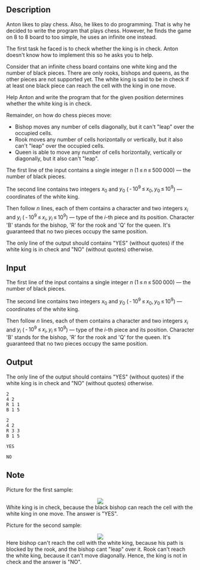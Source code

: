 ## Description

<div><p>Anton likes to play chess. Also, he likes to do programming. That is why he decided to write the program that plays chess. However, he finds the game on <span class="tex-span">8</span> to <span class="tex-span">8</span> board to too simple, he uses an infinite one instead.</p><p>The first task he faced is to check whether the king is in check. Anton doesn't know how to implement this so he asks you to help.</p><p>Consider that an infinite chess board contains one white king and the number of black pieces. There are only rooks, bishops and queens, as the other pieces are not supported yet. The white king is said to be in check if at least one black piece can reach the cell with the king in one move. </p><p>Help Anton and write the program that for the given position determines whether the white king is in check.</p><p>Remainder, on how do chess pieces move: </p><ul> <li> Bishop moves any number of cells diagonally, but it can't "leap" over the occupied cells. </li><li> Rook moves any number of cells horizontally or vertically, but it also can't "leap" over the occupied cells. </li><li> Queen is able to move any number of cells horizontally, vertically or diagonally, but it also can't "leap". </li></ul></div><div class="input-specification"><p>The first line of the input contains a single integer <span class="tex-span"><i>n</i></span> (<span class="tex-span">1 ≤ <i>n</i> ≤ 500 000</span>)&nbsp;— the number of black pieces.</p><p>The second line contains two integers <span class="tex-span"><i>x</i><sub class="lower-index">0</sub></span> and <span class="tex-span"><i>y</i><sub class="lower-index">0</sub></span> (<span class="tex-span"> - 10<sup class="upper-index">9</sup> ≤ <i>x</i><sub class="lower-index">0</sub>, <i>y</i><sub class="lower-index">0</sub> ≤ 10<sup class="upper-index">9</sup></span>)&nbsp;— coordinates of the white king.</p><p>Then follow <span class="tex-span"><i>n</i></span> lines, each of them contains a character and two integers <span class="tex-span"><i>x</i><sub class="lower-index"><i>i</i></sub></span> and <span class="tex-span"><i>y</i><sub class="lower-index"><i>i</i></sub></span> (<span class="tex-span"> - 10<sup class="upper-index">9</sup> ≤ <i>x</i><sub class="lower-index"><i>i</i></sub>, <i>y</i><sub class="lower-index"><i>i</i></sub> ≤ 10<sup class="upper-index">9</sup></span>)&nbsp;— type of the <span class="tex-span"><i>i</i></span>-th piece and its position. Character '<span class="tex-font-style-tt">B</span>' stands for the bishop, '<span class="tex-font-style-tt">R</span>' for the rook and '<span class="tex-font-style-tt">Q</span>' for the queen. It's guaranteed that no two pieces occupy the same position.</p></div><div class="output-specification"><p>The only line of the output should contains "<span class="tex-font-style-tt">YES</span>" (without quotes) if the white king is in check and "<span class="tex-font-style-tt">NO</span>" (without quotes) otherwise.</p></div>

## Input

<p>The first line of the input contains a single integer <span class="tex-span"><i>n</i></span> (<span class="tex-span">1 ≤ <i>n</i> ≤ 500 000</span>)&nbsp;— the number of black pieces.</p><p>The second line contains two integers <span class="tex-span"><i>x</i><sub class="lower-index">0</sub></span> and <span class="tex-span"><i>y</i><sub class="lower-index">0</sub></span> (<span class="tex-span"> - 10<sup class="upper-index">9</sup> ≤ <i>x</i><sub class="lower-index">0</sub>, <i>y</i><sub class="lower-index">0</sub> ≤ 10<sup class="upper-index">9</sup></span>)&nbsp;— coordinates of the white king.</p><p>Then follow <span class="tex-span"><i>n</i></span> lines, each of them contains a character and two integers <span class="tex-span"><i>x</i><sub class="lower-index"><i>i</i></sub></span> and <span class="tex-span"><i>y</i><sub class="lower-index"><i>i</i></sub></span> (<span class="tex-span"> - 10<sup class="upper-index">9</sup> ≤ <i>x</i><sub class="lower-index"><i>i</i></sub>, <i>y</i><sub class="lower-index"><i>i</i></sub> ≤ 10<sup class="upper-index">9</sup></span>)&nbsp;— type of the <span class="tex-span"><i>i</i></span>-th piece and its position. Character '<span class="tex-font-style-tt">B</span>' stands for the bishop, '<span class="tex-font-style-tt">R</span>' for the rook and '<span class="tex-font-style-tt">Q</span>' for the queen. It's guaranteed that no two pieces occupy the same position.</p>

## Output

<p>The only line of the output should contains "<span class="tex-font-style-tt">YES</span>" (without quotes) if the white king is in check and "<span class="tex-font-style-tt">NO</span>" (without quotes) otherwise.</p>





```input1
2
4 2
R 1 1
B 1 5

```




```input2
2
4 2
R 3 3
B 1 5

```




```output1
YES

```




```output2
NO

```



## Note

<p>Picture for the first sample: </p><center> <img class="tex-graphics" src="file://mxv4peh6.png" style="max-width: 100.0%;max-height: 100.0%;"> </center> White king is in check, because the black bishop can reach the cell with the white king in one move. The answer is "<span class="tex-font-style-tt">YES</span>".<p>Picture for the second sample: </p><center> <img class="tex-graphics" src="file://F4lkDN0U.png" style="max-width: 100.0%;max-height: 100.0%;"> </center> Here bishop can't reach the cell with the white king, because his path is blocked by the rook, and the bishop cant "leap" over it. Rook can't reach the white king, because it can't move diagonally. Hence, the king is not in check and the answer is "<span class="tex-font-style-tt">NO</span>".
